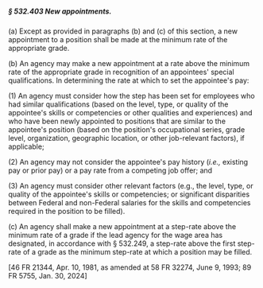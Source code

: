 ##### § 532.403 New appointments. #####

(a) Except as provided in paragraphs (b) and (c) of this section, a new appointment to a position shall be made at the minimum rate of the appropriate grade.

(b) An agency may make a new appointment at a rate above the minimum rate of the appropriate grade in recognition of an appointees' special qualifications. In determining the rate at which to set the appointee's pay:

(1) An agency must consider how the step has been set for employees who had similar qualifications (based on the level, type, or quality of the appointee's skills or competencies or other qualities and experiences) and who have been newly appointed to positions that are similar to the appointee's position (based on the position's occupational series, grade level, organization, geographic location, or other job-relevant factors), if applicable;

(2) An agency may not consider the appointee's pay history (*i.e.,* existing pay or prior pay) or a pay rate from a competing job offer; and

(3) An agency must consider other relevant factors (e.g., the level, type, or quality of the appointee's skills or competencies; or significant disparities between Federal and non-Federal salaries for the skills and competencies required in the position to be filled).

(c) An agency shall make a new appointment at a step-rate above the minimum rate of a grade if the lead agency for the wage area has designated, in accordance with § 532.249, a step-rate above the first step-rate of a grade as the minimum step-rate at which a position may be filled.

[46 FR 21344, Apr. 10, 1981, as amended at 58 FR 32274, June 9, 1993; 89 FR 5755, Jan. 30, 2024]